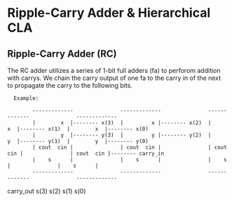# Ripple-Carry Adder & Hierarchical CLA

## Ripple-Carry Adder (RC)

The RC adder utilizes a series of 1-bit full adders (fa) to perforom addition with carrys. 
We chain the carry output of one fa to the carry in of the next to propagate the carry to the following bits.

      Example:
      
            -------------               -------------               -------------               -------------         
            |        x  |-------- x(3)  |         x |-------- x(2)  |        x  |-------- x(1)  |        x  |-------- x(0)
            |        y  |-------- y(3)  |         y |-------- y(2)  |        y  |-------- y(1)  |        y  |-------- y(0)
            | cout  cin |               | cout  cin |               | cout  cin |               | cout  cin |-------- carry_in
            |    s      |               |    s      |               |    s      |               |    s      |
            -------------               -------------               -------------               -------------
                                                                                                       
carry_out       s(3)                        s(2)                        s(1)                        s(0)
